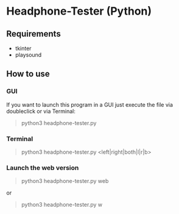# Headphone-Tester (Python)

## Requirements
- tkinter
- playsound

## How to use
### GUI
If you want to launch this program in a GUI just execute the file via doubleclick or via Terminal:
> python3 headphone-tester.py

### Terminal
> python3 headphone-tester.py <left|right|both|l|r|b>

### Launch the web version
> python3 headphone-tester.py web

or

> python3 headphone-tester.py w
